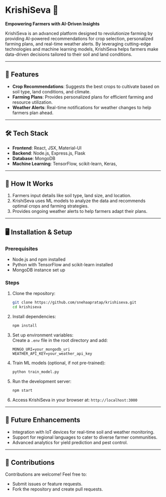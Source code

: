 # KrishiSeva 🌾  
**Empowering Farmers with AI-Driven Insights**  

KrishiSeva is an advanced platform designed to revolutionize farming by providing AI-powered recommendations for crop selection, personalized farming plans, and real-time weather alerts. By leveraging cutting-edge technologies and machine learning models, KrishiSeva helps farmers make data-driven decisions tailored to their soil and land conditions.  

---

## 🚀 Features  
- **Crop Recommendations**: Suggests the best crops to cultivate based on soil type, land conditions, and climate.  
- **Farming Plans**: Provides personalized plans for efficient farming and resource utilization.  
- **Weather Alerts**: Real-time notifications for weather changes to help farmers plan ahead.  

---

## 🛠️ Tech Stack  
- **Frontend**: React, JSX, Material-UI  
- **Backend**: Node.js, Express.js, Flask  
- **Database**: MongoDB  
- **Machine Learning**: TensorFlow, scikit-learn, Keras, 

---

## 📖 How It Works  
1. Farmers input details like soil type, land size, and location.  
2. KrishiSeva uses ML models to analyze the data and recommends optimal crops and farming strategies.  
3. Provides ongoing weather alerts to help farmers adapt their plans.  

---

## 🖥️ Installation & Setup  

### Prerequisites  
- Node.js and npm installed  
- Python with TensorFlow and scikit-learn installed  
- MongoDB instance set up  

### Steps  
1. Clone the repository:  
   ```bash  
   git clone https://github.com/snehaapratap/krishiseva.git  
   cd krishiseva  
   ```  

2. Install dependencies:  
   ```bash  
   npm install  
   ```  

3. Set up environment variables:  
   Create a `.env` file in the root directory and add:  
   ```env  
   MONGO_URI=your_mongodb_uri  
   WEATHER_API_KEY=your_weather_api_key  
   ```  

4. Train ML models (optional, if not pre-trained):  
   ```bash  
   python train_model.py  
   ```  

5. Run the development server:  
   ```bash  
   npm start  
   ```  

6. Access KrishiSeva in your browser at: `http://localhost:3000`  

---

## 🌟 Future Enhancements  
- Integration with IoT devices for real-time soil and weather monitoring.  
- Support for regional languages to cater to diverse farmer communities.  
- Advanced analytics for yield prediction and pest control.  

---

## 🤝 Contributions  
Contributions are welcome! Feel free to:  
- Submit issues or feature requests.  
- Fork the repository and create pull requests.  




